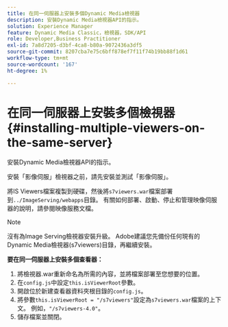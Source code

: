 ```yaml
---
title: 在同一伺服器上安裝多個Dynamic Media檢視器
description: 安裝Dynamic Media檢視器API的指示。
solution: Experience Manager
feature: Dynamic Media Classic，檢視器，SDK/API
role: Developer,Business Practitioner
exl-id: 7a8d7205-d3bf-4ca8-b80a-9072436a3df5
source-git-commit: 8207cba7e75c6bff878ef7f11f74b19bb88f1d61
workflow-type: tm+mt
source-wordcount: '167'
ht-degree: 1%

---
```


# 在同一伺服器上安裝多個檢視器{#installing-multiple-viewers-on-the-same-server}

<!-- Updated April 06, 2021 from https://wiki.corp.adobe.com/pages/viewpage.action?spaceKey=scene7qa&title=s7Viewers%2C+S7SDK%2C+S7OnDemand+Release+Notes - Contact is Sasha -->

安裝Dynamic Media檢視器API的指示。

安裝「影像伺服」檢視器之前，請先安裝並測試「影像伺服」。

將IS Viewers檔案複製到硬碟，然後將`s7viewers.war`檔案部署到`../ImageServing/webapps`目錄。 有關如何部署、啟動、停止和管理映像伺服器的說明，請參閱映像服務文檔。

>[!NOTE]
>
>沒有為Image Serving檢視器安裝升級。 Adobe建議您先備份任何現有的Dynamic Media檢視器(s7viewers)目錄，再繼續安裝。

**要在同一伺服器上安裝多個查看器：**

1. 將檢視器.war重新命名為所需的內容，並將檔案部署至您想要的位置。
1. 在`config.js`中設定`this.isViewerRoot`參數。
1. 開啟位於新建查看器資料夾根目錄的`config.js`。
1. 將參數`this.isViewerRoot = "/s7viewers"`設定為`s7viewers.war`檔案的上下文。 例如，`"/s7viewers-4.0"`。
1. 儲存檔案並關閉。
